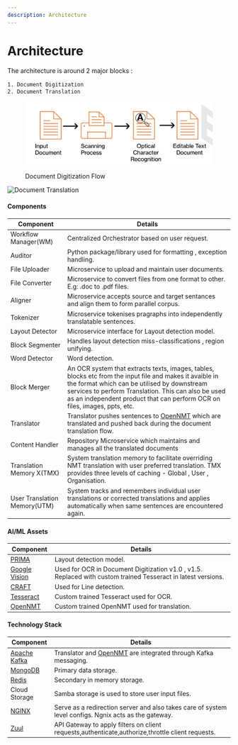 ```yaml
---
description: Architecture
---
```


# Architecture

The architecture is around 2 major blocks :&#x20;

```
1. Document Digitization
2. Document Translation
```

<figure><img src="../.gitbook/assets/image (1).png" alt=""><figcaption><p>Document Digitization Flow</p></figcaption></figure>

![Document Translation](../.gitbook/assets/Anuvvad\_Architecture.png)

#### Components

| Component                    | Details                                                                                                                                                                                                                                                                                     |
| ---------------------------- | ------------------------------------------------------------------------------------------------------------------------------------------------------------------------------------------------------------------------------------------------------------------------------------------- |
| Workflow Manager(WM)         | Centralized Orchestrator based on user request.                                                                                                                                                                                                                                             |
| Auditor                      | Python package/library used for formatting , exception handling.                                                                                                                                                                                                                            |
| File Uploader                | Microservice to upload and maintain user documents.                                                                                                                                                                                                                                         |
| File Converter               | Microservice to convert files from one format to other. E.g: .doc to .pdf files.                                                                                                                                                                                                            |
| Aligner                      | Microservice accepts source and target sentances and align them to form parallel corpus.                                                                                                                                                                                                    |
| Tokenizer                    | Microservice tokenises pragraphs into independently translatable sentences.                                                                                                                                                                                                                 |
| Layout Detector              | Microservice interface for Layout detection model.                                                                                                                                                                                                                                          |
| Block Segmenter              | Handles layout detection miss-classifications , region unifying.                                                                                                                                                                                                                            |
| Word Detector                | Word detection.                                                                                                                                                                                                                                                                             |
| Block Merger                 | An OCR system that extracts texts, images, tables, blocks etc from the input file and makes it avaible in the format which can be utilised by downstream services to perform Translation. This can also be used as an independent product that can perform OCR on files, images, ppts, etc. |
| Translator                   | Translator pushes sentences to [OpenNMT](https://opennmt.net/) which are translated and pushed back during the document translation flow.                                                                                                                                                   |
| Content Handler              | Repository Microservice which maintains and manages all the translated documents                                                                                                                                                                                                            |
| Translation Memory X(TMX)    | System translation memory to facilitate overriding NMT translation with user preferred translation. TMX provides three levels of caching - Global , User , Organisation.                                                                                                                    |
| User Translation Memory(UTM) | System tracks and remembers individual user translations or corrected translations and applies automatically when same sentences are encountered again.                                                                                                                                     |

#### AI/ML Assets

| Component                                                       | Details                                                                                                       |
| --------------------------------------------------------------- | ------------------------------------------------------------------------------------------------------------- |
| [PRIMA](https://github.com/Layout-Parser/layout-model-training) | Layout detection model.                                                                                       |
| [Google Vision](https://cloud.google.com/vision)                | Used for OCR in Document Digitization v1.0 , v1.5. Replaced with custom trained Tesseract in latest versions. |
| [CRAFT](https://github.com/clovaai/CRAFT-pytorch)               | Used for Line detection.                                                                                      |
| [Tesseract](https://github.com/tesseract-ocr)                   | Custom trained Tesseract used for OCR.                                                                        |
| [OpenNMT](https://opennmt.net/)                                 | Custom trained OpenNMT used for translation.                                                                  |

#### Technology Stack

| Component                                 | Details                                                                                               |
| ----------------------------------------- | ----------------------------------------------------------------------------------------------------- |
| [Apache Kafka](https://kafka.apache.org/) | Translator and [OpenNMT](https://opennmt.net/) are integrated through Kafka messaging.                |
| [MongoDB](https://www.mongodb.com/)       | Primary data storage.                                                                                 |
| [Redis](https://redis.io/)                | Secondary in memory storage.                                                                          |
| Cloud Storage                             | Samba storage is used to store user input files.                                                      |
| [NGINX](https://www.nginx.com/)           | Serve as a redirection server and also takes care of system level configs. Ngnix acts as the gateway. |
| [Zuul](https://github.com/Netflix/zuul)   | API Gateway to apply filters on client requests,authenticate,authorize,throttle client requests.      |
